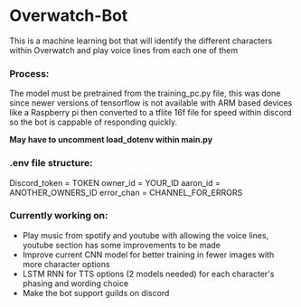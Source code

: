 # Overwatch-Bot
This is a machine learning bot that will identify the different characters within Overwatch and play voice lines from each one of them

### Process:
The model must be pretrained from the training_pc.py file, this was done since newer versions of tensorflow is not available with ARM based devices like a Raspberry pi then converted to a tflite 16f file for speed within discord so the bot is cappable of responding quickly. 

**May have to uncomment load_dotenv within main.py**
### .env file structure: 

Discord_token = TOKEN
owner_id = YOUR_ID
aaron_id = ANOTHER_OWNERS_ID
error_chan = CHANNEL_FOR_ERRORS


### Currently working on:
- Play music from spotify and youtube with allowing the voice lines, youtube section has some improvements to be made
- Improve current CNN model for better training in fewer images with more character options
- LSTM RNN for TTS options (2 models needed) for each character's phasing and wording choice
- Make the bot support guilds on discord